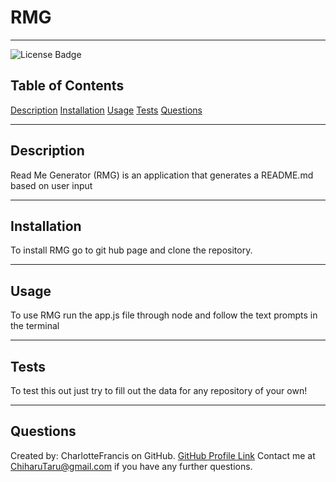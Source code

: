 # RMG
---
![License Badge]('https://img.shields.io/badge/license--blue.svg')
## Table of Contents
[Description](#description)
[Installation](#installation)
[Usage](#usage)
[Tests](#tests)
[Questions](#questions)


---
## Description
Read Me Generator (RMG) is an application that generates a README.md based on user input

---
## Installation
To install RMG go to git hub page and clone the repository.

---
## Usage
To use RMG run the app.js file through node and follow the text prompts in the terminal

---
## Tests
To test this out just try to fill out the data for any repository of your own!

---
## Questions
Created by: CharlotteFrancis on GitHub.
[GitHub Profile Link](github.com/CharlotteFrancis)
Contact me at ChiharuTaru@gmail.com if you have any further questions.
